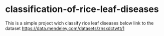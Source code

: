 # classification-of-rice-leaf-diseases


This is a simple project wich classify rice leaf diseases
below link to the dataset
https://data.mendeley.com/datasets/znsxdctwtt/1
